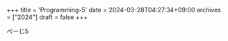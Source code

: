 +++
title = 'Programming-5'
date = 2024-03-28T04:27:34+09:00
archives = ["2024"]
draft = false
+++

ぺーじ5
